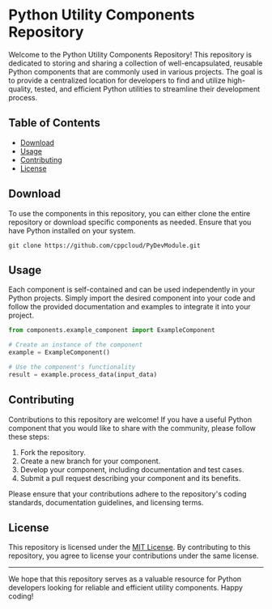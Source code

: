 # Python Utility Components Repository

Welcome to the Python Utility Components Repository! This repository is dedicated to storing and sharing a collection of well-encapsulated, reusable Python components that are commonly used in various projects. The goal is to provide a centralized location for developers to find and utilize high-quality, tested, and efficient Python utilities to streamline their development process.

## Table of Contents

- [Download](#download)
- [Usage](#usage)
- [Contributing](#contributing)
- [License](#license)

## Download

To use the components in this repository, you can either clone the entire repository or download specific components as needed. Ensure that you have Python installed on your system.

```shell
git clone https://github.com/cppcloud/PyDevModule.git
```

## Usage

Each component is self-contained and can be used independently in your Python projects. Simply import the desired component into your code and follow the provided documentation and examples to integrate it into your project.

```python
from components.example_component import ExampleComponent

# Create an instance of the component
example = ExampleComponent()

# Use the component's functionality
result = example.process_data(input_data)
```

## Contributing

Contributions to this repository are welcome! If you have a useful Python component that you would like to share with the community, please follow these steps:

1. Fork the repository.
2. Create a new branch for your component.
3. Develop your component, including documentation and test cases.
4. Submit a pull request describing your component and its benefits.

Please ensure that your contributions adhere to the repository's coding standards, documentation guidelines, and licensing terms.

## License

This repository is licensed under the [MIT License](LICENSE). By contributing to this repository, you agree to license your contributions under the same license.

---

We hope that this repository serves as a valuable resource for Python developers looking for reliable and efficient utility components. Happy coding!
